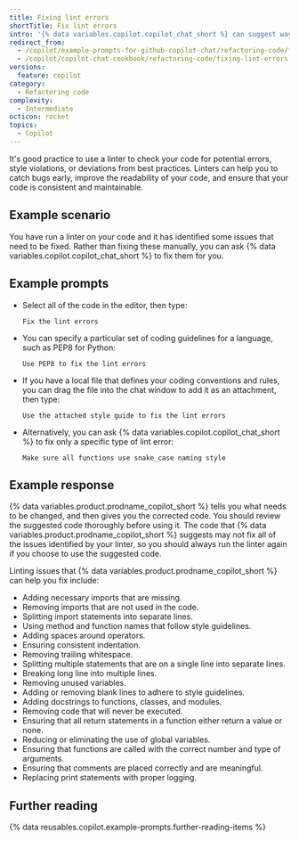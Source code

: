 ```yaml
---
title: Fixing lint errors
shortTitle: Fix lint errors
intro: '{% data variables.copilot.copilot_chat_short %} can suggest ways to fix issues identified by a code linter.'
redirect_from:
  - /copilot/example-prompts-for-github-copilot-chat/refactoring-code/fixing-lint-errors
  - /copilot/copilot-chat-cookbook/refactoring-code/fixing-lint-errors
versions:
  feature: copilot
category:
  - Refactoring code
complexity:
  - Intermediate
octicon: rocket
topics:
  - Copilot
---
```


It's good practice to use a linter to check your code for potential errors, style violations, or deviations from best practices. Linters can help you to catch bugs early, improve the readability of your code, and ensure that your code is consistent and maintainable.

## Example scenario

You have run a linter on your code and it has identified some issues that need to be fixed. Rather than fixing these manually, you can ask {% data variables.copilot.copilot_chat_short %} to fix them for you.

## Example prompts

* Select all of the code in the editor, then type:

  `Fix the lint errors`

* You can specify a particular set of coding guidelines for a language, such as PEP8 for Python:

  `Use PEP8 to fix the lint errors`

* If you have a local file that defines your coding conventions and rules, you can drag the file into the chat window to add it as an attachment, then type:

  `Use the attached style guide to fix the lint errors`

* Alternatively, you can ask {% data variables.copilot.copilot_chat_short %} to fix only a specific type of lint error:

  `Make sure all functions use snake_case naming style`

## Example response

{% data variables.product.prodname_copilot_short %} tells you what needs to be changed, and then gives you the corrected code. You should review the suggested code thoroughly before using it. The code that {% data variables.product.prodname_copilot_short %} suggests may not fix all of the issues identified by your linter, so you should always run the linter again if you choose to use the suggested code.

Linting issues that {% data variables.product.prodname_copilot_short %} can help you fix include:

* Adding necessary imports that are missing.
* Removing imports that are not used in the code.
* Splitting import statements into separate lines.
* Using method and function names that follow style guidelines.
* Adding spaces around operators.
* Ensuring consistent indentation.
* Removing trailing whitespace.
* Splitting multiple statements that are on a single line into separate lines.
* Breaking long line into multiple lines.
* Removing unused variables.
* Adding or removing blank lines to adhere to style guidelines.
* Adding docstrings to functions, classes, and modules.
* Removing code that will never be executed.
* Ensuring that all return statements in a function either return a value or none.
* Reducing or eliminating the use of global variables.
* Ensuring that functions are called with the correct number and type of arguments.
* Ensuring that comments are placed correctly and are meaningful.
* Replacing print statements with proper logging.

## Further reading

{% data reusables.copilot.example-prompts.further-reading-items %}
